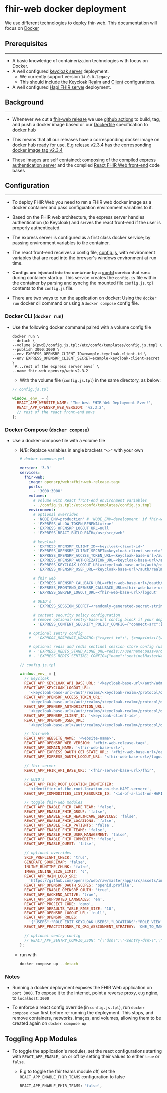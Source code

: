 # fhir-web docker deployment

We use different technologies to deploy fhir-web. This documentation will focus on [Docker](https://www.docker.com/)

## Prerequisites

---

- A basic knowledge of containerization technologies with focus on Docker.
- A well configured [keycloak server](https://hub.docker.com/r/onaio/keycloak) deployment.
  - We currently support version `18.0.0-legacy`
  - This should include the Keycloak [Realm](https://www.keycloak.org/docs/latest/server_admin/#configuring-realms) and [Client](https://www.keycloak.org/docs/latest/server_admin/#assembly-managing-clients_server_administration_guide) configurations.
- A well configured [Hapi FHIR server](https://github.com/opensrp/hapi-fhir-jpaserver-starter) deployment.

## Background

---

- Whenever we cut a [fhir-web release](https://github.com/opensrp/web/releases) we use [github actions](/.github/workflows/docker-publish.yml) to build, tag, and push a docker image based on our [Dockerfile](/Dockerfile) specification to [docker hub](https://hub.docker.com/r/opensrp/web/tags)

- This means that all our releases have a corresponding docker image on docker hub ready for use. E.g [release v2.3.4](https://github.com/opensrp/web/releases/tag/v2.3.4) has the corresponding [docker image tag v2.3.4](https://hub.docker.com/layers/opensrp/web/v2.3.4/images/sha256-de13e5482194d76fd22980e73cda0e4f77d6b59aab868130dea24c3b609aa312?context=explore)

- These images are self contained; composing of the compiled [express authentication server](https://github.com/onaio/express-server) and the compiled [React FHIR Web front-end](https://github.com/opensrp/web) code bases

## Configuration

---

- To deploy FHIR Web you need to run a FHIR web docker image as a docker container and pass configuration environment variables to it.

- Based on the FHIR web architecture, the express server handles authentication (to Keycloak) and serves the react front-end if the user is properly authenticated.

- The express server is configured as a first class docker service; by passing environment variables to the container.

- The react front-end receives a config file, [config.js](https://github.com/opensrp/web/blob/master/app/public/config.js), with environment variables that are read into the browser's windows environment at run time.

- Configs are injected into the container by a [confd](https://github.com/kelseyhightower/confd) service that runs during container startup. This service creates the `config.js` file within the container by parsing and syncing the mounted file `config.js.tpl` contents to the `config.js` file.

- There are two ways to run the application on docker: Using the `docker run` docker cli command or using a `docker compose` config file.

### Docker CLI (`docker run`)

- Use the following docker command paired with a volume config file

  ```docker
  docker run \
  --detach \
  --volume $(pwd)/config.js.tpl:/etc/confd/templates/config.js.tmpl \
  --publish 3000:3000 \
  --env EXPRESS_OPENSRP_CLIENT_ID=example-keycloak-client-id \
  --env EXPRESS_OPENSRP_CLIENT_SECRET=example-keycloak-client-secret \
  `#...rest of the express server envs` \
  --name fhir-web opensrp/web:v2.3.2
  ```

  - With the volume file (`config.js.tpl`) in the same directory, as below:

  ```js
  // config.js.tpl

  window._env_ = {
    REACT_APP_WEBSITE_NAME: 'The best FHIR Web Deployment Ever!',
    REACT_APP_OPENSRP_WEB_VERSION: 'v2.3.2',
    // rest of the react front-end envs
  };
  ```

### Docker Compose (`docker compose`)

- Use a docker-compose file with a volume file

  - N/B: Replace variables in angle brackets `"<>"` with your own

    ```yaml
    # docker-compose.yml

    version: '3.9'
    services:
      fhir-web:
        image: opensrp/web:<fhir-web-release-tag>
        ports:
          - '3000:3000'
        volumes:
          # volume with React front-end environment variables
          - ./config.js.tpl:/etc/confd/templates/config.js.tmpl
        environment:
          # optional overrides
          - 'NODE_ENV=production' # 'NODE_ENV=development' if fhir-web-base-url === http://localhost:3000
          - 'EXPRESS_ALLOW_TOKEN_RENEWAL=true'
          - 'EXPRESS_OPENSRP_LOGOUT_URL=null'
          - 'EXPRESS_REACT_BUILD_PATH=/usr/src/web'

          # keycloak
          - 'EXPRESS_OPENSRP_CLIENT_ID=<keycloak-client-id>'
          - 'EXPRESS_OPENSRP_CLIENT_SECRET=<keycloak-client-secret>'
          - 'EXPRESS_OPENSRP_ACCESS_TOKEN_URL=<keycloak-base-url>/auth/realms/<keycloak-realm>/protocol/openid-connect/token'
          - 'EXPRESS_OPENSRP_AUTHORIZATION_URL=<keycloak-base-url>/auth/realms/<keycloak-realm>/protocol/openid-connect/auth'
          - 'EXPRESS_KEYCLOAK_LOGOUT_URL=<keycloak-base-url>/auth/realms/<keycloak-realm>/protocol/openid-connect/logout'
          - 'EXPRESS_OPENSRP_USER_URL=<keycloak-base-url>/auth/realms/<keycloak-realm>/protocol/openid-connect/userinfo'

          # fhir web
          - 'EXPRESS_OPENSRP_CALLBACK_URL=<fhir-web-base-url>/oauth/callback/OpenSRP/'
          - 'EXPRESS_FRONTEND_OPENSRP_CALLBACK_URL=<fhir-web-base-url>/fe/oauth/callback/opensrp'
          - 'EXPRESS_SERVER_LOGOUT_URL=<fhir-web-base-url>/logout'

          # UUID's
          - 'EXPRESS_SESSION_SECRET=<randomly-generated-secret-string>'

          # content security policy configuration
          # remove optional-sentry-base-url config block if your deployment has no sentry
          - 'EXPRESS_CONTENT_SECURITY_POLICY_CONFIG={"connect-src":["''self''","<optional-sentry-base-url>","<keycloak-base-url>","<fhir-server-base-url>"],"default-src":["''self''"],"img-src":["''self''","https://github.com/opensrp/","https://*.githubusercontent.com/opensrp/"]}'

        # optional sentry config
        # - 'EXPRESS_RESPONSE_HEADERS={"report-to":", {endpoints:[{url:https://<optional-sentry-base-url>/api/<optional-sentry-projectId>/security/?sentry_key=<optional-sentry-key>\\u0026sentry_environment=<optional-sentry-environment>\\u0026sentry_release=<optional-sentry-release-name>}],group:csp-endpoint,max_age:10886400}"}'

        # optional redis and redis sentinel session store config (use either or neither not both)
        # - 'EXPRESS_REDIS_STAND_ALONE_URL=redis://username:password@redis-base-url:port/db'
        # - 'EXPRESS_REDIS_SENTINEL_CONFIG={"name":"sentinelMasterName","sentinelPassword":"sentinelMasterPassword","sentinels":[{"host":"sentinel-node-1-base-url","port":"12345"},{"host":"sentinel-node-2-base-url","port":"12345"},{"host":"sentinel-node-3-base-url","port":"12345"}]}'
    ```

    ```js
    // config.js.tpl

    window._env_ = {
      // keycloak
      REACT_APP_KEYCLOAK_API_BASE_URL: '<keycloak-base-url>/auth/admin/realms/<keycloak-realm>',
      REACT_APP_KEYCLOAK_LOGOUT_URL:
        '<keycloak-base-url>/auth/realms/<keycloak-realm>/protocol/openid-connect/logout',
      REACT_APP_OPENSRP_ACCESS_TOKEN_URL:
        '<keycloak-base-url>/auth/realms/<keycloak-realm>/protocol/openid-connect/token',
      REACT_APP_OPENSRP_AUTHORIZATION_URL:
        '<keycloak-base-url>/auth/realms/<keycloak-realm>/protocol/openid-connect/auth',
      REACT_APP_OPENSRP_CLIENT_ID: '<keycloak-client-id>',
      REACT_APP_OPENSRP_USER_URL:
        '<keycloak-base-url>/auth/realms/<keycloak-realm>/protocol/openid-connect/userinfo',

      // fhir-web
      REACT_APP_WEBSITE_NAME: '<website-name>',
      REACT_APP_OPENSRP_WEB_VERSION: '<fhir-web-release-tag>',
      REACT_APP_DOMAIN_NAME: '<fhir-web-base-url>',
      REACT_APP_EXPRESS_OAUTH_GET_STATE_URL: '<fhir-web-base-url>/oauth/state',
      REACT_APP_EXPRESS_OAUTH_LOGOUT_URL: '<fhir-web-base-url>/logout',

      // fhir-server
      REACT_APP_FHIR_API_BASE_URL: '<fhir-server-base-url>/fhir',

      // UUID's
      REACT_APP_FHIR_ROOT_LOCATION_IDENTIFIER:
        '<identifier-of-the-root-location-on-the-HAPI-server>',
      REACT_APP_COMMODITIES_LIST_RESOURCE_ID: '<id-of-a-list-on-HAPI-fhir-server>',

      // toggle fhir-web modules
      REACT_APP_ENABLE_FHIR_CARE_TEAM: 'false',
      REACT_APP_ENABLE_FHIR_GROUP: 'false',
      REACT_APP_ENABLE_FHIR_HEALTHCARE_SERVICES: 'false',
      REACT_APP_ENABLE_FHIR_LOCATIONS: 'false',
      REACT_APP_ENABLE_FHIR_PATIENTS: 'false',
      REACT_APP_ENABLE_FHIR_TEAMS: 'false',
      REACT_APP_ENABLE_FHIR_USER_MANAGEMENT: 'false',
      REACT_APP_ENABLE_FHIR_COMMODITY: 'false',
      REACT_APP_ENABLE_QUEST: 'false',

      // optional overrides
      SKIP_PREFLIGHT_CHECK: 'true',
      GENERATE_SOURCEMAP: 'false',
      INLINE_RUNTIME_CHUNK: 'false',
      IMAGE_INLINE_SIZE_LIMIT: '0',
      REACT_APP_MAIN_LOGO_SRC:
        'https://github.com/opensrp/web/raw/master/app/src/assets/images/fhir-web-logo.png',
      REACT_APP_OPENSRP_OAUTH_SCOPES: 'openid,profile',
      REACT_APP_ENABLE_OPENSRP_OAUTH: 'true',
      REACT_APP_BACKEND_ACTIVE: 'true',
      REACT_APP_SUPPORTED_LANGUAGES: 'en',
      REACT_APP_PROJECT_CODE: 'demo',
      REACT_APP_DEFAULTS_TABLE_PAGE_SIZE: '10',
      REACT_APP_OPENSRP_LOGOUT_URL: 'null',
      REACT_APP_OPENSRP_ROLES:
        '{"USERS":"ROLE_EDIT_KEYCLOAK_USERS","LOCATIONS":"ROLE_VIEW_KEYCLOAK_USERS","TEAMS":"ROLE_VIEW_KEYCLOAK_USERS","CARE_TEAM":"ROLE_VIEW_KEYCLOAK_USERS","QUEST":"ROLE_VIEW_KEYCLOAK_USERS","HEALTHCARE_SERVICE":"ROLE_VIEW_KEYCLOAK_USERS","GROUP":"ROLE_VIEW_KEYCLOAK_USERS","COMMODITY":"ROLE_VIEW_KEYCLOAK_USERS",}',
      REACT_APP_PRACTITIONER_TO_ORG_ASSIGNMENT_STRATEGY: 'ONE_TO_MANY',

      // optional sentry config
      // REACT_APP_SENTRY_CONFIG_JSON: "{\"dsn\":\"<sentry-dsn>\",\"environment\":\"<sentry-environment>\",\"release\":\"<app-release-version>\",\"release-name\":\"<app-release-name>\",\"release-namespace\":\"<app-release-namespace>\",\"tags\":{}}",
    };
    ```

  - run with

    ```bash
    docker compose up --detach
    ```

### Notes

- Running a docker deployment exposes the FHIR Web application on `port 3000`. To expose it to the internet, point a reverse proxy, e.g [nginx](https://docs.nginx.com/nginx/admin-guide/web-server/reverse-proxy/), to `localhost:3000`

- To enforce a react config override (in `config.js.tpl`), run `docker compose down` first before re-running the deployment. This stops, and remove containers, networks, images, and volumes, allowing them to be created again on `docker compose up`

## Toggling App Modules

- To toggle the application's modules, set the react configurations starting with `REACT_APP_ENABLE_` on or off by setting their values to either `true` or `false`.

  - E.g to toggle the fhir teams module off, set the `REACT_APP_ENABLE_FHIR_TEAMS` configuration to false

    ```bash
    REACT_APP_ENABLE_FHIR_TEAMS: 'false',
    ```
